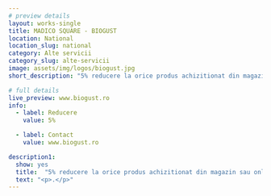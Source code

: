 ```yaml
---
# preview details
layout: works-single
title: MADICO SQUARE - BIOGUST
location: National
location_slug: national
category: Alte servicii
category_slug: alte-servicii
image: assets/img/logos/biogust.jpg
short_description: "5% reducere la orice produs achizitionat din magazin sau online"

# full details
live_preview: www.biogust.ro
info:
  - label: Reducere
    value: 5%

  - label: Contact
    value: www.biogust.ro

description1:
  show: yes
  title:  "5% reducere la orice produs achizitionat din magazin sau online"
  text: "<p>.</p>"
---
```


